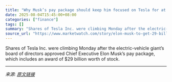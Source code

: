 ```yaml
---
title: "Why Musk’s pay package should keep him focused on Tesla for at least 5 more years"
date: 2025-08-04T15:45:00+08:00
categories: ["finance"]
tags: []
summary: "Shares of Tesla Inc. were climbing Monday after the electric-vehicle giant’s board of directors approved Chief Executive Elon Musk’s pay package, which includes an award of $29 billion worth of stock."
source_url: "https://www.marketwatch.com/story/elon-musk-to-get-29-billion-richer-as-his-pay-package-is-approved-teslas-stock-jumps-a5c0d979?mod=mw_rss_topstories"
---
```


Shares of Tesla Inc. were climbing Monday after the electric-vehicle giant’s board of directors approved Chief Executive Elon Musk’s pay package, which includes an award of $29 billion worth of stock.

---

*来源: [原文链接](https://www.marketwatch.com/story/elon-musk-to-get-29-billion-richer-as-his-pay-package-is-approved-teslas-stock-jumps-a5c0d979?mod=mw_rss_topstories)*

